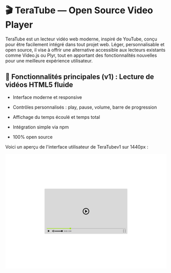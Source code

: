 # 🎬 TeraTube — Open Source Video Player
TeraTube est un lecteur vidéo web moderne, inspiré de YouTube, conçu pour être facilement intégré dans tout projet web. Léger, personnalisable et open source, il vise à offrir une alternative accessible aux lecteurs existants comme Video.js ou Plyr, tout en apportant des fonctionnalités nouvelles pour une meilleure expérience utilisateur.

## 🔧 Fonctionnalités principales (v1) : Lecture de vidéos HTML5 fluide

- Interface moderne et responsive

- Contrôles personnalisés : play, pause, volume, barre de progression

- Affichage du temps écoulé et temps total

- Intégration simple via npm

- 100% open source

Voici un aperçu de l'interface utilisateur de TeraTubev1 sur 1440px :

![TeraTube Design Preview](./public/Design/Desktop1440px.png)
